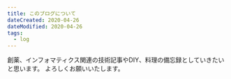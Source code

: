 ```yaml
---
title: このブログについて
dateCreated: 2020-04-26
dateModified: 2020-04-26
tags:
  - log
---
```


創薬、インフォマティクス関連の技術記事やDIY、料理の備忘録としていきたいと思います。
よろしくお願いいたします。
